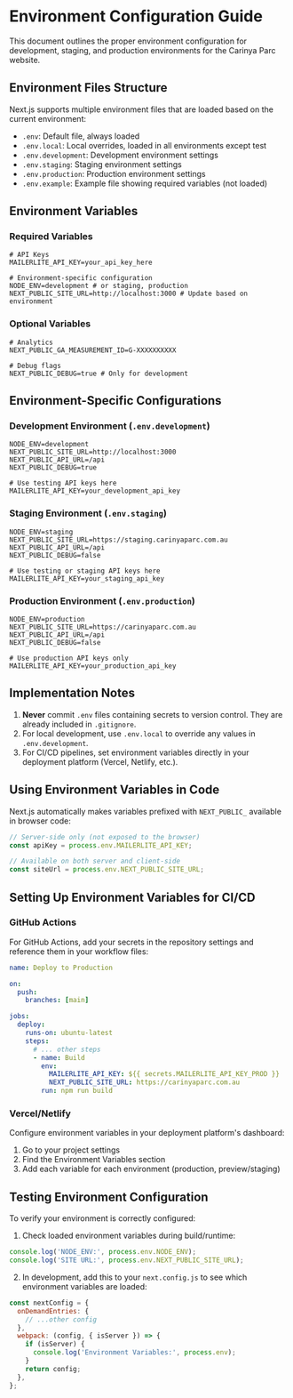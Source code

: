 # Environment Configuration Guide

This document outlines the proper environment configuration for development, staging, and production environments for the Carinya Parc website.

## Environment Files Structure

Next.js supports multiple environment files that are loaded based on the current environment:

- `.env`: Default file, always loaded
- `.env.local`: Local overrides, loaded in all environments except test
- `.env.development`: Development environment settings
- `.env.staging`: Staging environment settings
- `.env.production`: Production environment settings
- `.env.example`: Example file showing required variables (not loaded)

## Environment Variables

### Required Variables

```
# API Keys
MAILERLITE_API_KEY=your_api_key_here

# Environment-specific configuration
NODE_ENV=development # or staging, production
NEXT_PUBLIC_SITE_URL=http://localhost:3000 # Update based on environment
```

### Optional Variables

```
# Analytics
NEXT_PUBLIC_GA_MEASUREMENT_ID=G-XXXXXXXXXX

# Debug flags
NEXT_PUBLIC_DEBUG=true # Only for development
```

## Environment-Specific Configurations

### Development Environment (`.env.development`)

```
NODE_ENV=development
NEXT_PUBLIC_SITE_URL=http://localhost:3000
NEXT_PUBLIC_API_URL=/api
NEXT_PUBLIC_DEBUG=true

# Use testing API keys here
MAILERLITE_API_KEY=your_development_api_key
```

### Staging Environment (`.env.staging`)

```
NODE_ENV=staging
NEXT_PUBLIC_SITE_URL=https://staging.carinyaparc.com.au
NEXT_PUBLIC_API_URL=/api
NEXT_PUBLIC_DEBUG=false

# Use testing or staging API keys here
MAILERLITE_API_KEY=your_staging_api_key
```

### Production Environment (`.env.production`)

```
NODE_ENV=production
NEXT_PUBLIC_SITE_URL=https://carinyaparc.com.au
NEXT_PUBLIC_API_URL=/api
NEXT_PUBLIC_DEBUG=false

# Use production API keys only
MAILERLITE_API_KEY=your_production_api_key
```

## Implementation Notes

1. **Never** commit `.env` files containing secrets to version control. They are already included in `.gitignore`.
2. For local development, use `.env.local` to override any values in `.env.development`.
3. For CI/CD pipelines, set environment variables directly in your deployment platform (Vercel, Netlify, etc.).

## Using Environment Variables in Code

Next.js automatically makes variables prefixed with `NEXT_PUBLIC_` available in browser code:

```javascript
// Server-side only (not exposed to the browser)
const apiKey = process.env.MAILERLITE_API_KEY;

// Available on both server and client-side
const siteUrl = process.env.NEXT_PUBLIC_SITE_URL;
```

## Setting Up Environment Variables for CI/CD

### GitHub Actions

For GitHub Actions, add your secrets in the repository settings and reference them in your workflow files:

```yaml
name: Deploy to Production

on:
  push:
    branches: [main]

jobs:
  deploy:
    runs-on: ubuntu-latest
    steps:
      # ... other steps
      - name: Build
        env:
          MAILERLITE_API_KEY: ${{ secrets.MAILERLITE_API_KEY_PROD }}
          NEXT_PUBLIC_SITE_URL: https://carinyaparc.com.au
        run: npm run build
```

### Vercel/Netlify

Configure environment variables in your deployment platform's dashboard:

1. Go to your project settings
2. Find the Environment Variables section
3. Add each variable for each environment (production, preview/staging)

## Testing Environment Configuration

To verify your environment is correctly configured:

1. Check loaded environment variables during build/runtime:

```javascript
console.log('NODE_ENV:', process.env.NODE_ENV);
console.log('SITE URL:', process.env.NEXT_PUBLIC_SITE_URL);
```

2. In development, add this to your `next.config.js` to see which environment variables are loaded:

```javascript
const nextConfig = {
  onDemandEntries: {
    // ...other config
  },
  webpack: (config, { isServer }) => {
    if (isServer) {
      console.log('Environment Variables:', process.env);
    }
    return config;
  },
};
```

